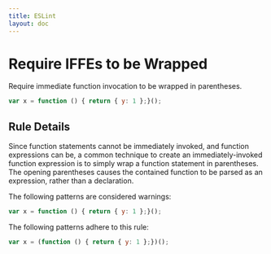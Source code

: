 ```yaml
---
title: ESLint
layout: doc
---
```

<!-- Note: No pull requests accepted for this file. See README.md in the root directory for details. -->
# Require IFFEs to be Wrapped

Require immediate function invocation to be wrapped in parentheses.

```js
var x = function () { return { y: 1 };}();
```

## Rule Details

Since function statements cannot be immediately invoked, and function expressions can be, a common technique to create an immediately-invoked function expression is to simply wrap a function statement in parentheses. The opening parentheses causes the contained function to be parsed as an expression, rather than a declaration.

The following patterns are considered warnings:

```js
var x = function () { return { y: 1 };}();
```

The following patterns adhere to this rule:

```js
var x = (function () { return { y: 1 };})();
```